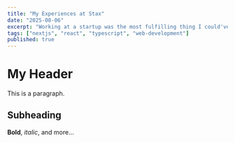 ```yaml
---
title: "My Experiences at Stax"
date: "2025-08-06"
excerpt: "Working at a startup was the most fulfilling thing I could've done fresh out of college."
tags: ["nextjs", "react", "typescript", "web-development"]
published: true
---
```


# My Header

This is a paragraph.

## Subheading

**Bold**, *italic*, and more...